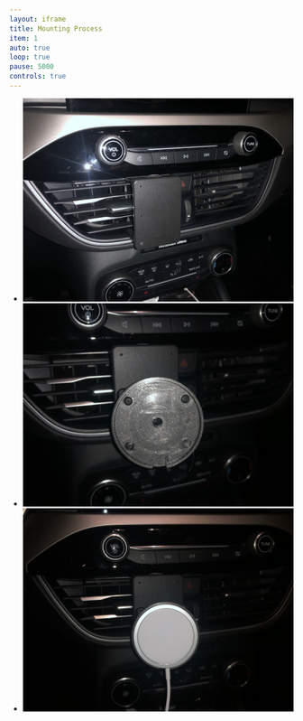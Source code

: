 ```yaml
---
layout: iframe
title: Mounting Process
item: 1
auto: true
loop: true
pause: 5000
controls: true
---
```


* ![ProClip Mount](\assets\images\posts\2021\magsafecarmount\fordescape2020proclip.jpg)
* ![3d printed mount](\assets\images\posts\2021\magsafecarmount\fordescpae3dprintattached.jpg)
* ![Charger in place](\assets\images\posts\2021\magsafecarmount\fordescape2020charger.jpg)